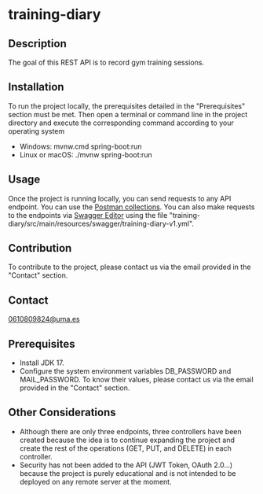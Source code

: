 # training-diary

## Description
The goal of this REST API is to record gym training sessions.

## Installation
To run the project locally, the prerequisites detailed in the "Prerequisites" section must be met. Then open a terminal or command line in the project directory and execute the corresponding command according to your operating system
- Windows: mvnw.cmd spring-boot:run
- Linux or macOS: ./mvnw spring-boot:run

## Usage
Once the project is running locally, you can send requests to any API endpoint. You can use the [Postman collections](https://1drv.ms/u/c/34367cf4eb5bef5e/EWBYQERNwRhDiNYc09xWITcBi9rNLayX3sfv-nQWGY1irA?e=Qr9pMI). You can also make requests to the endpoints via [Swagger Editor](https://editor.swagger.io/) using the file "training-diary/src/main/resources/swagger/training-diary-v1.yml".  

## Contribution
To contribute to the project, please contact us via the email provided in the "Contact" section.  

## Contact
0610809824@uma.es

## Prerequisites
- Install JDK 17.
- Configure the system environment variables DB_PASSWORD and MAIL_PASSWORD. To know their values, please contact us via the email provided in the "Contact" section.

## Other Considerations
- Although there are only three endpoints, three controllers have been created because the idea is to continue expanding the project and create the rest of the operations (GET, PUT, and DELETE) in each controller.
- Security has not been added to the API (JWT Token, OAuth 2.0...) because the project is purely educational and is not intended to be deployed on any remote server at the moment.